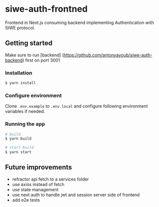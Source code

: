 # siwe-auth-frontned
Frontend in Next.js consuming backend implementing Authentication with SIWE protocol.



## Getting started

Make sure to run [backend] (https://github.com/antonyayoub/siwe-auth-backend) first on port 3001


### Installation

```bash
$ yarn install
```

### Configure environment

Clone `.env.example` to `.env.local` and configure following environment variables if needed.


### Running the app

```bash
# build
$ yarn build

# start build
$ yarn start
```

## Future improvements

- refractor api fetch to a services folder
- use axios instead of fetch
- use state management 
- use next auth to handle jwt and session server side of frontend
- add e2e tests

